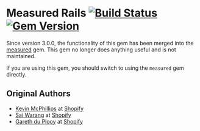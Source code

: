 # Measured Rails [![Build Status](https://travis-ci.org/Shopify/measured-rails.svg)](https://travis-ci.org/Shopify/measured-rails) [![Gem Version](https://badge.fury.io/rb/measured-rails.svg)](http://badge.fury.io/rb/measured-rails)

Since version 3.0.0, the functionality of this gem has been merged into the [measured](https://github.com/Shopify/measured) gem. This gem no longer does anything useful and is not maintained.

If you are using this gem, you should switch to using the `measured` gem directly.

## Original Authors

* [Kevin McPhillips](https://github.com/kmcphillips) at [Shopify](http://shopify.com/careers)
* [Sai Warang](https://github.com/cyprusad) at [Shopify](http://shopify.com/careers)
* [Gareth du Plooy](https://github.com/garethson) at [Shopify](http://shopify.com/careers)
